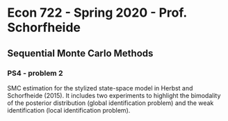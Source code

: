 # Econ 722 - Spring 2020 - Prof. Schorfheide

## Sequential Monte Carlo Methods

### PS4 - problem 2
 
 SMC estimation for the stylized state-space model in Herbst and Schorfheide (2015). It includes two experiments to highlight the bimodality of the posterior distribution (global identification problem) and the weak identification (local identification problem). 
